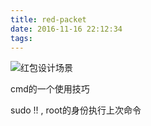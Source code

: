 ```yaml
---
title: red-packet
date: 2016-11-16 22:12:34
tags: 
---
```


![红包设计场景][1]

[1]: http://o8979n2hu.bkt.clouddn.com/%E5%BE%AE%E4%BF%A1%E7%BA%A2%E5%8C%85.JPG

cmd的一个使用技巧

sudo !! , root的身份执行上次命令